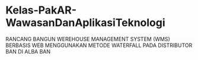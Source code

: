 # Kelas-PakAR-WawasanDanAplikasiTeknologi
RANCANG BANGUN WEREHOUSE MANAGEMENT SYSTEM (WMS) BERBASIS WEB MENGGUNAKAN METODE WATERFALL PADA DISTRIBUTOR BAN DI ALBA BAN
